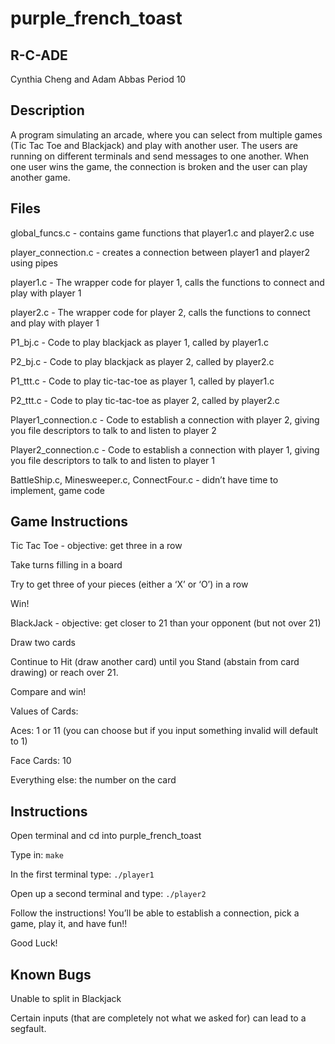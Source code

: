 # purple_french_toast
## R-C-ADE

Cynthia Cheng and Adam Abbas 
Period 10 

## Description
A program simulating an arcade, where you can select from multiple games (Tic Tac Toe and Blackjack) and play with another user. The users are running on different terminals and send messages to one another. When one user wins the game, the connection is broken and the user can play another game. 

## Files
global_funcs.c - contains game functions that player1.c and player2.c use

player_connection.c - creates a connection between player1 and player2 using pipes 

player1.c - The wrapper code for player 1, calls the functions to connect and play with player 1

player2.c - The wrapper code for player 2, calls the functions to connect and play with player 1 

P1_bj.c - Code to play blackjack as player 1, called by player1.c

P2_bj.c - Code to play blackjack as player 2, called by player2.c

P1_ttt.c - Code to play tic-tac-toe as player 1, called by player1.c

P2_ttt.c - Code to play tic-tac-toe as player 2, called by player2.c

Player1_connection.c - Code to establish a connection with player 2, giving you file descriptors to talk to and listen to player 2

Player2_connection.c - Code to establish a connection with player 1, giving you file descriptors to talk to and listen to player 1

BattleShip.c, Minesweeper.c, ConnectFour.c - didn’t have time to implement, game code

## Game Instructions
Tic Tac Toe - objective: get three in a row

Take turns filling in a board

Try to get three of your pieces (either a ‘X’ or ‘O’) in a row

Win! 

BlackJack - objective: get closer to 21 than your opponent (but not over 21)

Draw two cards 

Continue to Hit (draw another card) until you Stand (abstain from card drawing) or reach over 21. 

Compare and win!

Values of Cards:

Aces: 1 or 11 (you can choose but if you input something invalid will default to 1)

Face Cards: 10

Everything else: the number on the card

## Instructions

Open terminal and cd into purple_french_toast

Type in: `make`

In the first terminal type: `./player1`

Open up a second terminal and type: `./player2`

Follow the instructions! You’ll be able to establish a connection, pick a game, play it, and have fun!!

Good Luck!

## Known Bugs

Unable to split in Blackjack 

Certain inputs (that are completely not what we asked for) can lead to a segfault.

